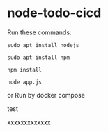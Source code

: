 # node-todo-cicd

Run these commands:


`sudo apt install nodejs`


`sudo apt install npm`


`npm install`

`node app.js`

or Run by docker compose

test

xxxxxxxxxxxxx
